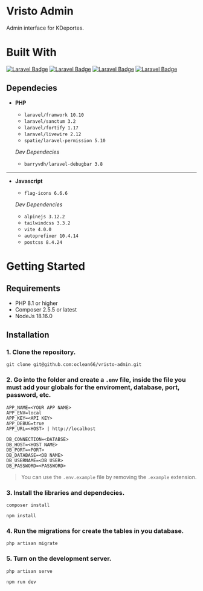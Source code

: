# Vristo Admin
Admin interface for KDeportes.

# Built With
[![Laravel Badge](https://img.shields.io/badge/Tailwind_Css-3.3-empty?style=for-the-badge&logo=tailwindcss&logoColor=FFFFFF&color=0e1726&labelColor=06B6D4)](#)
[![Laravel Badge](https://img.shields.io/badge/Alpinejs-3.12-empty?style=for-the-badge&logo=alpinedotjs&logoColor=FFFFFF&color=0e1726&labelColor=8BC0D0)](#)
[![Laravel Badge](https://img.shields.io/badge/Laravel-10.10-empty?style=for-the-badge&logo=Laravel&logoColor=FFFFFF&color=0e1726&labelColor=FF2D20)](#)
[![Laravel Badge](https://img.shields.io/badge/Livewire-2.12-empty?style=for-the-badge&logo=livewire&logoColor=FFFFFF&color=0e1726&labelColor=4E56A6)](#)

## Dependecies
* __PHP__
    * `laravel/framwork 10.10`
    * `laravel/sanctum 3.2`
    * `laravel/fortify 1.17`
    * `laravel/livewire 2.12`
    * `spatie/laravel-permission 5.10`

    _Dev Dependecies_
    * `barryvdh/laravel-debugbar 3.8`

---

* __Javascript__
    * `flag-icons 6.6.6`
    
    _Dev Dependencies_
    * `alpinejs 3.12.2`
    * `tailwindcss 3.3.2`
    * `vite 4.0.0`
    * `autoprefixer 10.4.14`
    * `postcss 8.4.24`

# Getting Started
## Requirements

* PHP 8.1 or higher
* Composer 2.5.5 or latest
* NodeJs 18.16.0

## Installation

### 1. Clone the repository.
```shell
git clone git@github.com:oclean66/vristo-admin.git
```

### 2. Go into the folder and create a `.env` file, inside the file you must add your globals for the enviroment, database, port, password, etc.
```
APP_NAME=<YOUR APP NAME>
APP_ENV=local
APP_KEY=<API KEY>
APP_DEBUG=true
APP_URL=<HOST> | http://localhost

DB_CONNECTION=<DATABSE>
DB_HOST=<HOST NAME>
DB_PORT=<PORT>
DB_DATABASE=<DB NAME>
DB_USERNAME=<DB USER>
DB_PASSWORD=<PASSWORD>
```
> You can use the `.env.example` file by removing the `.example` extension. 

### 3. Install the libraries and dependecies.
```shell
composer install
```
```shell
npm install
```

### 4. Run the migrations for create the tables in you database.
```shell
php artisan migrate
```

### 5. Turn on the development server.
```shell
php artisan serve
```
```shell
npm run dev
```
